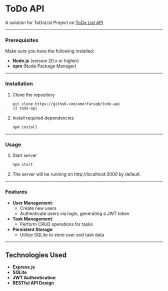 # ToDo API

A solution for ToDoList Project on [ToDo List API](https://roadmap.sh/projects/todo-list-api)

---

### Prerequisites

Make sure you have the following installed:

- **Node.js** (version 20.x or higher)
- **npm** (Node Package Manager)

---

### Installation

1. Clone the repository

   ```bash
   git clone https://github.com/omerfaruqb/todo-api
   cd todo-api
   ```

2. Install required dependencies
   ```bash
   npm install
   ```

---

### Usage

1. Start server
   ```bash
   npm start
   ```
2. The server will be running on http://localhost:3000 by default.

---

### Features

- **User Management**:
  - Create new users
  - Authenticate users via login, generating a JWT token
- **Task Management**:
  - Perform CRUD operations for tasks
- **Persistent Storage**:
  - Utilize SQLite to store user and task data

---

## Technologies Used

- **Express.js**
- **SQLite**
- **JWT Authentication**
- **RESTful API Design**
